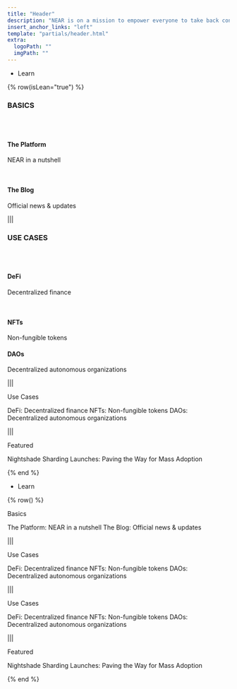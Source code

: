 ```yaml
---
title: "Header"
description: "NEAR is on a mission to empower everyone to take back control of their money, their data, and their identity. Join us."
insert_anchor_links: "left"
template: "partials/header.html"
extra:
  logoPath: ""
  imgPath: ""
---
```


- Learn

{% row(isLean="true") %}

### BASICS

<br>
<br>

#### The Platform

NEAR in a nutshell

<br>

#### The Blog

Official news & updates

|||

### USE CASES

<br>
<br>

#### DeFi

Decentralized finance

<br>

#### NFTs

Non-fungible tokens

#### DAOs

Decentralized autonomous organizations

|||

Use Cases

DeFi: Decentralized finance
NFTs: Non-fungible tokens
DAOs: Decentralized autonomous organizations

|||

Featured

Nightshade Sharding Launches: Paving the Way for Mass Adoption

{% end %}

- Learn

{% row() %}

Basics

The Platform: NEAR in a nutshell
The Blog: Official news & updates

|||

Use Cases

DeFi: Decentralized finance
NFTs: Non-fungible tokens
DAOs: Decentralized autonomous organizations

|||

Use Cases

DeFi: Decentralized finance
NFTs: Non-fungible tokens
DAOs: Decentralized autonomous organizations

|||

Featured

Nightshade Sharding Launches: Paving the Way for Mass Adoption

{% end %}
